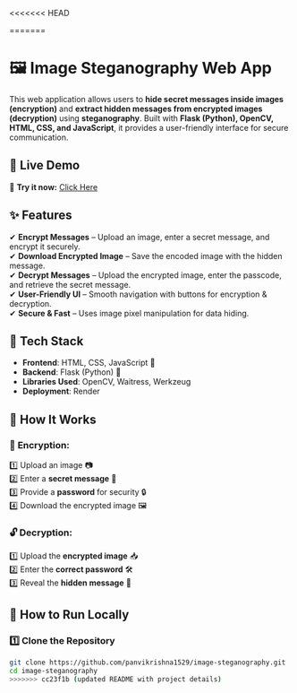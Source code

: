 <<<<<<< HEAD

=======
# 🖼️ Image Steganography Web App  
This web application allows users to **hide secret messages inside images (encryption)** and **extract hidden messages from encrypted images (decryption)** using **steganography**. Built with **Flask (Python), OpenCV, HTML, CSS, and JavaScript**, it provides a user-friendly interface for secure communication.  

## 🚀 Live Demo  
🔗 **Try it now:** [Click Here](https://image-steganography-a2y1.onrender.com)  

## ✨ Features  
✔ **Encrypt Messages** – Upload an image, enter a secret message, and encrypt it securely.  
✔ **Download Encrypted Image** – Save the encoded image with the hidden message.  
✔ **Decrypt Messages** – Upload the encrypted image, enter the passcode, and retrieve the secret message.  
✔ **User-Friendly UI** – Smooth navigation with buttons for encryption & decryption.  
✔ **Secure & Fast** – Uses image pixel manipulation for data hiding.  

## 📂 Tech Stack  
- **Frontend**: HTML, CSS, JavaScript 🎨  
- **Backend**: Flask (Python) 🐍  
- **Libraries Used**: OpenCV, Waitress, Werkzeug  
- **Deployment**: Render  

## 🔧 How It Works  
### 🔐 **Encryption:**  
1️⃣ Upload an image 📷  
2️⃣ Enter a **secret message** 🔑  
3️⃣ Provide a **password** for security 🔒  
4️⃣ Download the encrypted image 🖼️  

### 🔓 **Decryption:**  
1️⃣ Upload the **encrypted image** 📥  
2️⃣ Enter the **correct password** 🛠️  
3️⃣ Reveal the **hidden message** 📝  

## 📌 How to Run Locally  
### 1️⃣ Clone the Repository  
```sh
git clone https://github.com/panvikrishna1529/image-steganography.git
cd image-steganography
>>>>>>> cc23f1b (updated README with project details)
